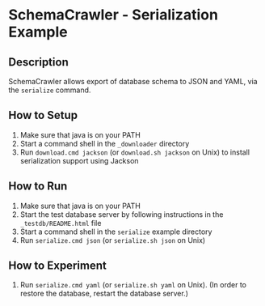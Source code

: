 # SchemaCrawler - Serialization Example

## Description
SchemaCrawler allows export of database schema to JSON and YAML, via the `serialize` command.

## How to Setup
1. Make sure that java is on your PATH
2. Start a command shell in the `_downloader` directory 
3. Run `download.cmd jackson` (or `download.sh jackson` on Unix) to
   install serialization support using Jackson

## How to Run
1. Make sure that java is on your PATH
2. Start the test database server by following instructions in the `_testdb/README.html` file
3. Start a command shell in the `serialize` example directory 
4. Run `serialize.cmd json` (or `serialize.sh json` on Unix) 

## How to Experiment
1. Run `serialize.cmd yaml` (or `serialize.sh yaml` on Unix). 
   (In order to restore the database, restart the database server.) 
